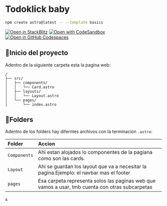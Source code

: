 # Todoklick baby

```sh
npm create astro@latest -- --template basics
```

[![Open in StackBlitz](https://developer.stackblitz.com/img/open_in_stackblitz.svg)](https://stackblitz.com/github/withastro/astro/tree/latest/examples/basics)
[![Open with CodeSandbox](https://assets.codesandbox.io/github/button-edit-lime.svg)](https://codesandbox.io/p/sandbox/github/withastro/astro/tree/latest/examples/basics)
[![Open in GitHub Codespaces](https://github.com/codespaces/badge.svg)](https://codespaces.new/withastro/astro?devcontainer_path=.devcontainer/basics/devcontainer.json)

## 🚀Inicio del proyecto

Adentro de la siguiente carpeta esta la pagina web:

```text
/
├── src/
│   ├── components/
│   │   └── Card.astro
│   ├── layouts/
│   │   └── Layout.astro
│   └── pages/
│       └── index.astro
```

## 📁**Folders**

Adentro de los folders hay diferntes archivos con la terminacion `.astro`:


| Folder                   |Accion                                                                                                   |
| :------------------------| :-------------------------------------------------------------------------------------------------------|
| `Components`             | Ahi estan alojados lo componentes de la pagiana como son las cards.                                     |
| `Layout`                 | Ahi se guardan los layout que va a necesitar la pagina.Ejemplo: el navbar mas el footer                 |
| `pages`                  | Esa carpeta representa solos las paginas web que vamos a usar, tmb cuenta con otras subcarpetas         |

s